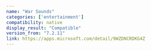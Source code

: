 ```yaml
---
name: "War Sounds"
categories: ['entertainment']
compatibility: native
display_result: "Compatible"
version_from: "7.2.11"
link: https://apps.microsoft.com/detail/9WZDNCRDKG4Z
---
```


